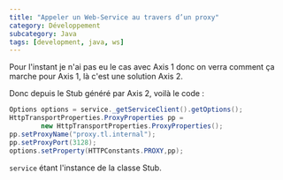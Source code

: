 ```yaml
---
title: "Appeler un Web-Service au travers d’un proxy"
category: Développement
subcategory: Java
tags: [development, java, ws]
---
```

Pour l'instant je n'ai pas eu le cas avec Axis 1 donc on verra comment ça marche pour Axis 1, là c'est une solution Axis 2.

Donc depuis le Stub généré par Axis 2, voilà le code :

``` java
Options options = service._getServiceClient().getOptions();
HttpTransportProperties.ProxyProperties pp = 
		new HttpTransportProperties.ProxyProperties();
pp.setProxyName("proxy.tl.internal");
pp.setProxyPort(3128);
options.setProperty(HTTPConstants.PROXY,pp);
```

`service` étant l'instance de la classe Stub.
